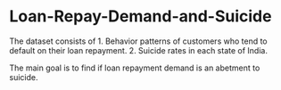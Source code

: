 # Loan-Repay-Demand-and-Suicide

The dataset consists of 1. Behavior patterns of customers who tend to default on their loan repayment.
                        2. Suicide rates in each state of India.

The main goal is to find if loan repayment demand is an abetment to suicide.
